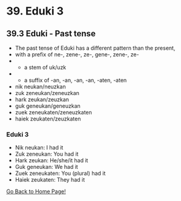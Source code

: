 # 39. Eduki 3
## 39.3  Eduki - Past tense
* The past tense of Eduki has a different pattern than the present,
* with a prefix of ne-, zene-, ze-, gene-, zene-, ze-
* + a stem of uk/uzk
* + a suffix of -an, -an, -an, -an, -aten, -aten
* nik neukan/neuzkan
* zuk zeneukan/zeneuzkan
* hark zeukan/zeuzkan
* guk geneukan/geneuzkan
* zuek zeneukaten/zeneuzkaten
* haiek zeukaten/zeuzkaten

### Eduki 3
* Nik neukan: I had it
* Zuk zeneukan: You had it
* Hark zeukan: He/she/it had it
* Guk geneukan: We had it
* Zuek zeneukaten: You (plural) had it
* Haiek zeukaten: They had it

[ Go Back to Home Page!](..)

